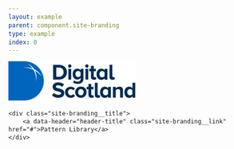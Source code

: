 ```yaml
---
layout: example
parent: component.site-branding
type: example
index: 0
---
```


<div class="site-branding">
    <a data-header="header-logo" class="site-branding__logo  site-branding__link" href="#">
        <img class="site-branding__logo-image" src="/assets/patternlib/images/logos/digital-scotland.svg" alt="Digital Scotland pattern library home page">
    </a>

    <div class="site-branding__title">
        <a data-header="header-title" class="site-branding__link" href="#">Pattern Library</a>
    </div>
</div>
